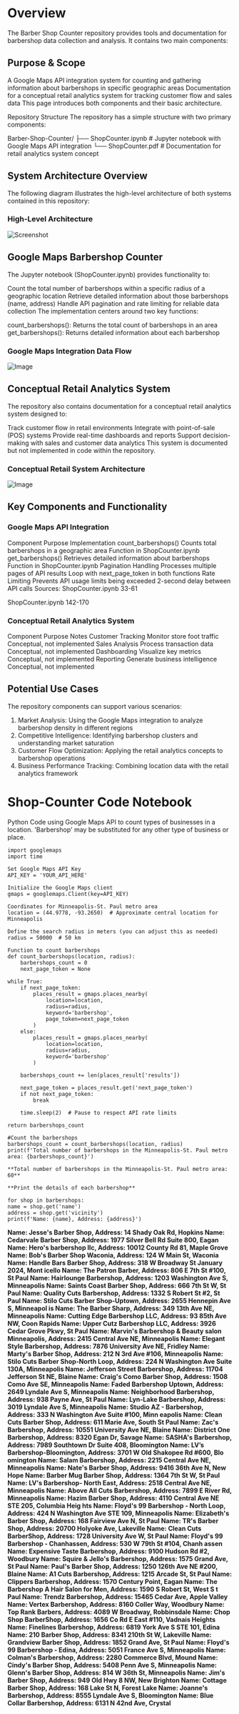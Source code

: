 # Overview
The Barber Shop Counter repository provides tools and documentation for barbershop data collection and analysis. It contains two main components:

## Purpose & Scope
A Google Maps API integration system for counting and gathering information about barbershops in specific geographic areas
Documentation for a conceptual retail analytics system for tracking customer flow and sales data
This page introduces both components and their basic architecture. 

Repository Structure
The repository has a simple structure with two primary components:

Barber-Shop-Counter/
├── ShopCounter.ipynb   # Jupyter notebook with Google Maps API integration
└── ShopCounter.pdf     # Documentation for retail analytics system concept

## System Architecture Overview
The following diagram illustrates the high-level architecture of both systems contained in this repository:

### High-Level Architecture
![Screenshot](SAO.png)

## Google Maps Barbershop Counter
The Jupyter notebook (ShopCounter.ipynb) provides functionality to:

Count the total number of barbershops within a specific radius of a geographic location
Retrieve detailed information about those barbershops (name, address)
Handle API pagination and rate limiting for reliable data collection
The implementation centers around two key functions:

count_barbershops(): Returns the total count of barbershops in an area
get_barbershops(): Returns detailed information about each barbershop

### Google Maps Integration Data Flow
![Image](GMIDF.png)

## Conceptual Retail Analytics System
The repository also contains documentation for a conceptual retail analytics system designed to:

Track customer flow in retail environments
Integrate with point-of-sale (POS) systems
Provide real-time dashboards and reports
Support decision-making with sales and customer data analytics
This system is documented but not implemented in code within the repository.

### Conceptual Retail System Architecture
![Image](CRSA.png)

## Key Components and Functionality
### Google Maps API Integration
Component	Purpose	Implementation
count_barbershops()	Counts total barbershops in a geographic area	Function in ShopCounter.ipynb
get_barbershops()	Retrieves detailed information about barbershops	Function in ShopCounter.ipynb
Pagination Handling	Processes multiple pages of API results	Loop with next_page_token in both functions
Rate Limiting	Prevents API usage limits being exceeded	2-second delay between API calls
Sources: 
ShopCounter.ipynb
33-61
 
ShopCounter.ipynb
142-170

### Conceptual Retail Analytics System
Component	Purpose	Notes
Customer Tracking	Monitor store foot traffic	Conceptual, not implemented
Sales Analysis	Process transaction data	Conceptual, not implemented
Dashboarding	Visualize key metrics	Conceptual, not implemented
Reporting	Generate business intelligence	Conceptual, not implemented


## Potential Use Cases
The repository components can support various scenarios:

1. Market Analysis: Using the Google Maps integration to analyze barbershop density in different regions
2. Competitive Intelligence: Identifying barbershop clusters and understanding market saturation
3. Customer Flow Optimization: Applying the retail analytics concepts to barbershop operations
4. Business Performance Tracking: Combining location data with the retail analytics framework

# Shop-Counter Code Notebook
Python Code using Google Maps API to count types of businesses in a location.  'Barbershop' may be substituted for any other type of business or place.

    import googlemaps
    import time
    
    Set Google Maps API Key
    API_KEY = 'YOUR_API_HERE'
    
    Initialize the Google Maps client
    gmaps = googlemaps.Client(key=API_KEY)
    
    Coordinates for Minneapolis-St. Paul metro area
    location = (44.9778, -93.2650)  # Approximate central location for Minneapolis
    
    Define the search radius in meters (you can adjust this as needed)
    radius = 50000  # 50 km
    
    Function to count barbershops
    def count_barbershops(location, radius):
        barbershops_count = 0
        next_page_token = None

    while True:
        if next_page_token:
            places_result = gmaps.places_nearby(
                location=location,
                radius=radius,
                keyword='barbershop',
                page_token=next_page_token
            )
        else:
            places_result = gmaps.places_nearby(
                location=location,
                radius=radius,
                keyword='barbershop'
            )

        barbershops_count += len(places_result['results'])

        next_page_token = places_result.get('next_page_token')
        if not next_page_token:
            break

        time.sleep(2)  # Pause to respect API rate limits

    return barbershops_count

    #Count the barbershops
    barbershops_count = count_barbershops(location, radius)
    print(f'Total number of barbershops in the Minneapolis-St. Paul metro area: {barbershops_count}')
    
    **Total number of barbershops in the Minneapolis-St. Paul metro area: 60**
    
    **Print the details of each barbershop**
    
    for shop in barbershops:
    name = shop.get('name')
    address = shop.get('vicinity')
    print(f'Name: {name}, Address: {address}')

**Name: Jesse's Barber Shop, Address: 14 Shady Oak Rd, Hopkins
Name: Cedarvale Barber Shop, Address: 1977 Silver Bell Rd Suite 800, Eagan
Name: Hero's barbershop llc, Address: 10012 County Rd 81, Maple Grove
Name: Bob's Barber Shop Waconia, Address: 124 W Main St, Waconia
Name: Handle Bars Barber Shop, Address: 318 W Broadway St January 2024, Mont
icello
Name: The Patron Barber, Address: 806 E 7th St #100, St Paul
Name: Hairlounge Barbershop, Address: 1203 Washington Ave S, Minneapolis
Name: Saints Coast Barber Shop, Address: 666 7th St W, St Paul
Name: Quality Cuts Barbershop, Address: 1332 S Robert St #2, St Paul
Name: Stilo Cuts Barber Shop-Uptown, Address: 2655 Hennepin Ave S, Minneapol
is
Name: The Barber Sharp, Address: 349 13th Ave NE, Minneapolis
Name: Cutting Edge Barbershop LLC, Address: 93 85th Ave NW, Coon Rapids
Name: Upper Cutz Barbershop LLC, Address: 3926 Cedar Grove Pkwy, St Paul
Name: Marvin's Barbershop & Beauty salon Minneapolis, Address: 2415 Central
Ave NE, Minneapolis
Name: Elegant Style Barbershop, Address: 7876 University Ave NE, Fridley
Name: Marty's Barber Shop, Address: 212 N 3rd Ave #106, Minneapolis
Name: Stilo Cuts Barber Shop-North Loop, Address: 224 N Washington Ave Suite
130A, Minneapolis
Name: Jefferson Street Barbershop, Address: 11704 Jefferson St NE, Blaine
Name: Craig's Como Barber Shop, Address: 1508 Como Ave SE, Minneapolis
Name: Faded Barbershop Uptown, Address: 2649 Lyndale Ave S, Minneapolis
Name: Neighborhood Barbershop, Address: 938 Payne Ave, St Paul
Name: Lyn-Lake Barbershop, Address: 3019 Lyndale Ave S, Minneapolis
Name: Studio AZ - Barbershop, Address: 333 N Washington Ave Suite #100, Minn
eapolis
Name: Clean Cuts Barber Shop, Address: 611 Marie Ave, South St Paul
Name: Zac's Barbershop, Address: 10551 University Ave NE, Blaine
Name: District One Barbershop, Address: 8320 Egan Dr, Savage
Name: SASHA's Barbershop, Address: 7989 Southtown Dr Suite 408, Bloomington
Name: LV’s Barbershop-Bloomington, Address: 3701 W Old Shakopee Rd #600, Blo
omington
Name: Salam Barbershop, Address: 2215 Central Ave NE, Minneapolis
Name: Nate's Barber Shop, Address: 9416 36th Ave N, New Hope
Name: Barber Mug Barber Shop, Address: 1364 7th St W, St Paul
Name: LV's Barbershop- North East, Address: 2518 Central Ave NE, Minneapolis
Name: Above All Cuts Barbershop, Address: 7899 E River Rd, Minneapolis
Name: Hazim Barber Shop, Address: 4110 Central Ave NE STE 205, Columbia Heig
hts
Name: Floyd's 99 Barbershop - North Loop, Address: 424 N Washington Ave STE
109, Minneapolis
Name: Elizabeth's Barber Shop, Address: 168 Fairview Ave N, St Paul
Name: TR's Barber Shop, Address: 20700 Holyoke Ave, Lakeville
Name: Clean Cuts BarberShop, Address: 1728 University Ave W, St Paul
Name: Floyd's 99 Barbershop - Chanhassen, Address: 530 W 79th St #104, Chanh
assen
Name: Expensive Taste Barbershop, Address: 9100 Hudson Rd #2, Woodbury
Name: Squire & Jello's Barbershop, Address: 1575 Grand Ave, St Paul
Name: Paul's Barber Shop, Address: 1250 126th Ave NE #200, Blaine
Name: A1 Cuts Barbershop, Address: 1215 Arcade St, St Paul
Name: Clippers Barbershop, Address: 1570 Century Point, Eagan
Name: The Barbershop A Hair Salon for Men, Address: 1590 S Robert St, West S
t Paul
Name: Trendz Barbershop, Address: 15465 Cedar Ave, Apple Valley
Name: Vertex Barbershop, Address: 8160 Coller Way, Woodbury
Name: Top Rank Barbers, Address: 4089 W Broadway, Robbinsdale
Name: Chop Shop BarberShop, Address: 1656 Co Rd E East #110, Vadnais Heights
Name: Finelines Barbershop, Address: 6819 York Ave S STE 101, Edina
Name: 210 Barber Shop, Address: 8341 210th St W, Lakeville
Name: Grandview Barber Shop, Address: 1852 Grand Ave, St Paul
Name: Floyd's 99 Barbershop - Edina, Address: 5051 France Ave S, Minneapolis
Name: Colman's Barbershop, Address: 2280 Commerce Blvd, Mound
Name: Cindy's Barber Shop, Address: 5408 Penn Ave S, Minneapolis
Name: Glenn's Barber Shop, Address: 814 W 36th St, Minneapolis
Name: Jim's Barber Shop, Address: 949 Old Hwy 8 NW, New Brighton
Name: Cottage Barber Shop, Address: 168 Lake St N, Forest Lake
Name: Joanne's Barbershop, Address: 8555 Lyndale Ave S, Bloomington
Name: Blue Collar Barbershop, Address: 6131 N 42nd Ave, Crystal**


